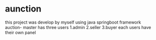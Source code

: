 # aunction
this project was develop by myself using java springboot framework
auction- master has three users 
1.admin
2.seller
3.buyer
each users have their own panel 
